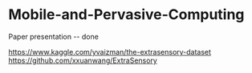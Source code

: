 # Mobile-and-Pervasive-Computing

Paper presentation -- done

https://www.kaggle.com/yvaizman/the-extrasensory-dataset
https://github.com/xxuanwang/ExtraSensory

